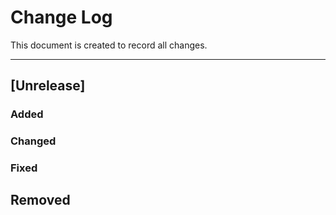 # Change Log
This document is created to record all changes.

-------------------
## [Unrelease]
### Added

### Changed

### Fixed

## Removed

